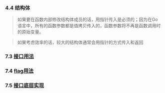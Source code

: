 ### 4.4 结构体

>如果要在函数内部修改结构体成员的话，用指针传入是必须的；因为在Go语言中，所有的函数参数都是值拷贝传入的，函数参数将不再是函数调用时的原始变量。

>如果考虑效率的话，较大的结构体通常会用指针的方式传入和返回
### 7.3 [接口用法](https://gopl-zh.github.io/ch7/ch7-03.html)
### 7.4 [flag用法](https://gopl-zh.github.io/ch7/ch7-04.html)
### 7.5 [接口底层实现](https://gopl-zh.github.io/ch7/ch7-05.html)
